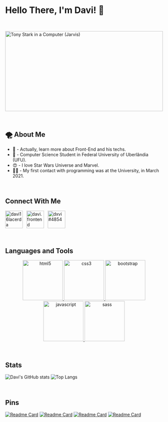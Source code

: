 
# Hello There, I'm Davi! 👋
&nbsp;

<div>
    <img align="center" alt="Tony Stark in a Computer (Jarvis)" src="https://64.media.tumblr.com/32bcb136dd2df1db7b45b79f279c920e/44d27a9d46b35df3-7b/s500x750/fa0e3124b119e92be00c3a32835ff8925ed7e017.gifv" height=256px width=100%>
</div>

&nbsp;

## 🌪 About Me

* 🧠 - Actually, learn more about Front-End and his techs.
* 📙 - Computer Science Student in Federal University of Uberlândia (UFU).
* 😍 - I love Star Wars Universe and Marvel.
* 👨‍💻 - My first contact with programming was at the University, in March 2021.

&nbsp;
## Connect With Me

<p align="left">
    <a href="https://linkedin.com/in/davi16lacerda" target="blank"><img align="center" src="https://raw.githubusercontent.com/rahuldkjain/github-profile-readme-generator/master/src/images/icons/Social/linked-in-alt.svg" alt="davi16lacerda" height="56" width="56"/></a>
    &nbsp;
    <a href="https://instagram.com/davi.frontend" target="blank"><img align="center" src="https://raw.githubusercontent.com/rahuldkjain/github-profile-readme-generator/master/src/images/icons/Social/instagram.svg" alt="davi.frontend" height="56" width="56"/></a>
    &nbsp;
    <a href="https://discord.gg/dxvi#4854" target="blank"><img align="center" src="https://raw.githubusercontent.com/rahuldkjain/github-profile-readme-generator/master/src/images/icons/Social/discord.svg" alt="dxvi#4854" height="56" width="56"/></a>
</p>

&nbsp;
## Languages and Tools

<p align="center"> 
    <a href="https://www.w3.org/html/" target="_blank" rel="noreferrer"> <img src="https://media2.giphy.com/media/XAxylRMCdpbEWUAvr8/giphy.gif?cid=790b7611f5b78cee6d0974fcfc7c0c723b1c600346853961&rid=giphy.gif&ct=s" alt="html5" width="128" height="128"/> </a>
    <a href="https://www.w3schools.com/css/" target="_blank" rel="noreferrer"> <img src="https://media4.giphy.com/media/fsEaZldNC8A1PJ3mwp/giphy.gif" alt="css3" width="128" height="128"/> </a> 
    <a href="https://getbootstrap.com/" target="_blank" rel="noreferrer"> <img src="https://media4.giphy.com/media/Sr8xDpMwVKOHUWDVRD/giphy.gif?cid=790b761179b71102898d646d04e8de917c7cee968266ce9a&rid=giphy.gif&ct=s" alt="bootstrap" width="128" height="128"/> </a>
    <a href="https://developer.mozilla.org/en-US/docs/Web/JavaScript" target="_blank" rel="noreferrer"> <img src="https://cdn.hashnode.com/res/hashnode/image/upload/v1622432919395/OStnZ-nKh.gif?auto=format,compress&gif-q=60&format=webm" alt="javascript" width="128" height="128"/> </a> 
    <a href="https://pt-br.reactjs.org/" target="_blank" rel="noreferrer"> <img src="https://i.giphy.com/media/eNAsjO55tPbgaor7ma/200w.webp" alt="sass" width="128" height="128"/> </a> 
</p>

&nbsp;
## Stats

![Davi's GitHub stats](https://github-readme-stats.vercel.app/api?username=davilacerda&count_private=true&theme=tokyonight&hide=stars,prs&border_color=0f0f0f&show_icons=true)
![Top Langs](https://github-readme-stats.vercel.app/api/top-langs/?username=davilacerda&theme=tokyonight&border_color=0f0f0f&layout=compact)

&nbsp;
## Pins

[![Readme Card](https://github-readme-stats.vercel.app/api/pin/?username=davilacerda&repo=disneyplus&theme=tokyonight&border_color=0f0f0f)](https://github.com/davilacerda/disneyplus)
[![Readme Card](https://github-readme-stats.vercel.app/api/pin/?username=davilacerda&repo=pokedex&theme=tokyonight&border_color=0f0f0f)](https://github.com/davilacerda/pokedex)
[![Readme Card](https://github-readme-stats.vercel.app/api/pin/?username=davilacerda&repo=ballerini_discord&theme=tokyonight&border_color=0f0f0f)](https://github.com/davilacerda/ballerini_discord)
[![Readme Card](https://github-readme-stats.vercel.app/api/pin/?username=davilacerda&repo=portfolio&theme=tokyonight&border_color=0f0f0f)](https://github.com/davilacerda/portfolio)
